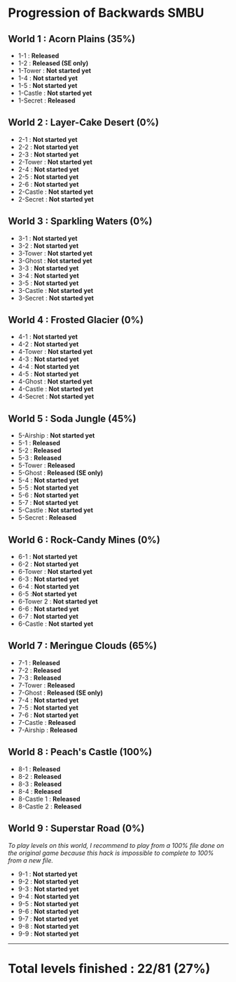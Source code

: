 # Progression of Backwards SMBU

## World 1 : Acorn Plains (35%)

- 1-1 : **Released**
- 1-2 : **Released (SE only)**
- 1-Tower : **Not started yet**
- 1-4 : **Not started yet**
- 1-5 : **Not started yet**
- 1-Castle : **Not started yet**
- 1-Secret : **Released**

## World 2 : Layer-Cake Desert (0%)

- 2-1 : **Not started yet**
- 2-2 : **Not started yet**
- 2-3 : **Not started yet**
- 2-Tower : **Not started yet**
- 2-4 : **Not started yet**
- 2-5 : **Not started yet**
- 2-6 : **Not started yet**
- 2-Castle : **Not started yet**
- 2-Secret : **Not started yet**

## World 3 : Sparkling Waters (0%)

- 3-1 : **Not started yet**
- 3-2 : **Not started yet**
- 3-Tower : **Not started yet**
- 3-Ghost : **Not started yet**
- 3-3 : **Not started yet**
- 3-4 : **Not started yet**
- 3-5 : **Not started yet**
- 3-Castle : **Not started yet**
- 3-Secret : **Not started yet**

## World 4 : Frosted Glacier (0%)

- 4-1 : **Not started yet**
- 4-2 : **Not started yet**
- 4-Tower : **Not started yet**
- 4-3 : **Not started yet**
- 4-4 : **Not started yet**
- 4-5 : **Not started yet**
- 4-Ghost : **Not started yet**
- 4-Castle : **Not started yet**
- 4-Secret : **Not started yet**

## World 5 : Soda Jungle (45%)

- 5-Airship : **Not started yet**
- 5-1 : **Released**
- 5-2 : **Released**
- 5-3 : **Released**
- 5-Tower : **Released**
- 5-Ghost : **Released (SE only)**
- 5-4 : **Not started yet**
- 5-5 : **Not started yet**
- 5-6 : **Not started yet**
- 5-7 : **Not started yet**
- 5-Castle : **Not started yet**
- 5-Secret : **Released**

## World 6 : Rock-Candy Mines (0%)

- 6-1 : **Not started yet**
- 6-2 : **Not started yet**
- 6-Tower : **Not started yet**
- 6-3 : **Not started yet**
- 6-4 : **Not started yet**
- 6-5 :**Not started yet**
- 6-Tower 2 : **Not started yet**
- 6-6 : **Not started yet**
- 6-7 : **Not started yet** 
- 6-Castle : **Not started yet**

## World 7 : Meringue Clouds (65%)

- 7-1 : **Released**
- 7-2 : **Released**
- 7-3 : **Released**
- 7-Tower : **Released**
- 7-Ghost : **Released (SE only)**
- 7-4 : **Not started yet** 
- 7-5 : **Not started yet** 
- 7-6 : **Not started yet**
- 7-Castle : **Released**
- 7-Airship : **Released**

## World 8 : Peach's Castle (100%)

- 8-1 : **Released**
- 8-2 : **Released**
- 8-3 : **Released**
- 8-4 : **Released**
- 8-Castle 1 : **Released**
- 8-Castle 2 : **Released**

## World 9 : Superstar Road (0%) 

*To play levels on this world, I recommend to play from a 100% file done on the original game because this hack is impossible to complete to 100% from a new file.*

- 9-1 : **Not started yet**
- 9-2 : **Not started yet**
- 9-3 : **Not started yet**
- 9-4 : **Not started yet**
- 9-5 : **Not started yet**
- 9-6 : **Not started yet**
- 9-7 : **Not started yet**
- 9-8 : **Not started yet**
- 9-9 : **Not started yet**

-------------------------------------

# Total levels finished : 22/81 (27%)
